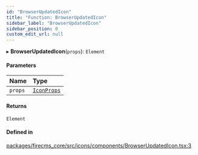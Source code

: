 ```yaml
---
id: "BrowserUpdatedIcon"
title: "Function: BrowserUpdatedIcon"
sidebar_label: "BrowserUpdatedIcon"
sidebar_position: 0
custom_edit_url: null
---
```


▸ **BrowserUpdatedIcon**(`props`): `Element`

#### Parameters

| Name | Type |
| :------ | :------ |
| `props` | [`IconProps`](../types/IconProps.md) |

#### Returns

`Element`

#### Defined in

[packages/firecms_core/src/icons/components/BrowserUpdatedIcon.tsx:3](https://github.com/FireCMSco/firecms/blob/d45f3739/packages/firecms_core/src/icons/components/BrowserUpdatedIcon.tsx#L3)
